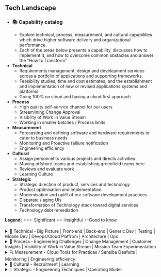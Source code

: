 ## Tech Landscape
* ### 📚 Capability catalog 
    * Explore technical, process, measurement, and cultural capabilities which drive higher software delivery and organizational performance.
    * Each of the areas below presents a capability, discusses how to implement it, and how to overcome common obstacles and answer the "How to Transform"
* **Technical**
    * Requirements management, design and development services across a portfolio of applications and supporting frameworks.
    * Feasibility studies, time and cost estimates, and the establishment and implementation of new or revised applications systems and platforms
    * Going 100% on cloud and having a cloud first approach
* **Process**
   * High quality self-service channel for our users
   * Streamlining Change Approval
   * Visibility of Work in Value Stream
   * Working in smaller batches / Process limits 
* **Measurement**
    * Forecasting and defining  software and hardware requirements to cater to business needs 
    * Monitoring and Proactive failiure notification
    * Engineering efficiency
* **Cultural**
    * Assign personnel to various projects and directs activities
    * Moving offshore teams and establishing greenfield teams here
    * Reviews and evaluate work
    * Learning Culture
* **Strategic**
    * Strategic direction of product, services and technology
    * Product optimisation and implementation
    * Modernisation and uplift of our software development practices
    * Disparate / aging UIs
    * Transformation of Technology stack toward digital services
    * Technology debt remediation 
 
**Legend:** ⭐⭐⭐-Significant ⭐⭐-Insightful ⭐-Good to know

<details>
<summary>🔧 Technical - Big Picture | Front-end | Back-end | Generic Dev | Testing  | Mobile Dev | Devops/Cloud Platfrom | Architecture | Ops </summary>

|  Name |  Summary |   Ratings |
|:-:    |:-:       |:-:        |
| | **The Big Picture tech/ Practices** |
| [High Level Design](https://github.com/AdyKalra/technolgytrends/blob/master/Architecture%20trends/High%20Level%20Design.md)| Overview of Client -> CDN / DNS -> LB -> Http Cache -> APIG -> XL -> Feature Services -> Core Services -> Domains |⭐⭐⭐ |
| [Stackshare tools](https://stackshare.io/categories) | All the best open source and Software as a Service (SaaS) tools in one place |⭐⭐ |
|[]()||⭐⭐⭐|
| | **Front-end Development Practice** |
| [Front-end Roadmap](https://github.com/kamranahmedse/developer-roadmap) | concepts - hoisting, event bubbling, scope prototype, shadow DOM. package managers - npm, yarn. CSS, BEM, Saas, Postcss.build tools - npm nuild, module bundlers webpack, linters and formatters, React Angualr Vue, modern css, css frameworks - reactstrap, mterialUI, Testing - Jest Cypress Mocha Chai. Progressive TypeScript, Server Side Rendering , GraphQL. ReactNative , Flutter , Static site generators  |⭐⭐⭐|
|[ReactJS](https://github.com/AdyKalra/technolgytrends/blob/master/Development%20trends/ReactJS.md)|open-source JavaScript library that is used for building user interfaces specifically for single-page applications. It's used for handling the view layer for web and mobile apps. React also allows us to create reusable UI components.|⭐⭐⭐|
| | **Back-end Development Practice** |
| [Back-end Roadmap](https://github.com/kamranahmedse/developer-roadmap) | C#, Java, Go, Python. Realational , NoSQL , Data Sharding , Replication , CAP. Authentication Oauth, token , JWT, SAML. apis - JSON, SOAP. Caching - DNS , serverside, clientside - Redis, MemCached. Design practices - GOF , DDD , TDD , SOLID, KISS , YAGNI, DRY. Architectural patterns - Microservices, SOA, Serverless. Messagebrokers , RabbitMQ , Kafka. Containers - Docker , GarphQL, Neo4j. |⭐⭐⭐|
|[NodeJs](https://github.com/AdyKalra/technolgytrends/blob/master/Development%20trends/NodeJs.md)| platform built on Chrome's JavaScript runtime for easily building fast and scalable network applications. Node. js uses an event-driven, non-blocking I/O model that makes it lightweight and efficient, perfect for data-intensive real-time applications that run across distributed devices.|⭐⭐⭐|
| | **Generic Development Practice** |
|[Cloudformation](https://github.com/AdyKalra/technolgytrends/blob/master/Development%20trends/AWS%20Cloudformation.md)|Service that helps you model and set up your Amazon Web Services resources so that you can spend less time managing those resources and more time focusing on your applications that run in AWS.(JSON) or YAML standard.|⭐⭐⭐|
|[Lambda](https://github.com/AdyKalra/technolgytrends/blob/master/Development%20trends/AWS%20Lambda.md)|serverless compute service that runs your code in response to events and automatically manages the underlying compute resources for you. auto-scale (in & out) capability and their pay-per-use pricing model. dramatically less expensive than even the smallest EC2 instances.|⭐⭐⭐|
|[SQS and SNS](https://github.com/AdyKalra/technolgytrends/blob/master/Development%20trends/AWS%20SQS%20and%20SNS.md)|(SNS) is a highly available, durable, secure, fully managed pub/sub messaging service that enables you to decouple microservices, distributed systems, and serverless applications.(SQS) is a fully managed message queuing service that enables you to decouple and scale microservices, distributed systems, and serverless applications|⭐⭐⭐|
|[Auto Scaling](https://github.com/AdyKalra/technolgytrends/blob/master/Development%20trends/Auto%20Scaling.md)|AWS Auto Scaling monitors your applications and automatically adjusts capacity to maintain steady, predictable performance at the lowest possible cost.scaling plans for Amazon EC2 instances and Spot Fleets, Amazon ECS tasks, Amazon DynamoDB tables and indexes, and Amazon Aurora Replicas.|⭐⭐|
|[BottleRocket](https://github.com/AdyKalra/technolgytrends/blob/master/Development%20trends/BottleRocket.md)|stripped-down version of Linux called Bottlerocket that has just enough code to keep the machine running.Teams running microservices can choose it and quit worrying about extra cruft like FTP servers sitting around in the background.|⭐|
|[Contentful](https://github.com/AdyKalra/technolgytrends/blob/master/Development%20trends/Contentful.md)|Headless and decoupled solution for managing content.update the content of your website, a mobile app or any other platform that displays content.|⭐|
|[Datalake](https://github.com/AdyKalra/technolgytrends/blob/master/Development%20trends/Datalake.md)|centralized repository that allows you to store all your structured and unstructured data at any scale. You can store your data as-is, without having to first structure the data, and run different types of analytics—from dashboards and visualizations to big data processing, real-time analytics, and machine learning to guide better decisions.Data Lakes compared to Data Warehouses|⭐⭐|
|[Dynamodb and Dynamodb streams](https://github.com/AdyKalra/technolgytrends/blob/master/Development%20trends/Dynamodb%20and%20Dynamodb%20streams.md)|DynamoDB is a fully managed proprietary NoSQL database service that supports key-value and document data structures and is offered by Amazon. A DynamoDB stream is an ordered flow of information about changes to items in a DynamoDB table.Shards in DynamoDB streams are collections of stream records.|⭐⭐⭐|
|[Eventbridge](https://github.com/AdyKalra/technolgytrends/blob/master/Development%20trends/Eventbridge.md)|Is a serverless event bus that makes it easy to connect applications together using data from your own applications, integrated Software-as-a-Service (SaaS) applications, and AWS services.|⭐⭐⭐|
|[GraphQL](https://github.com/AdyKalra/technolgytrends/blob/master/Development%20trends/GraphQL.md)|open-source data query and manipulation language for APIs. GraphQL is a syntax that describes how to ask for data, and is generally used to load data from a server to a client. GraphQL has three main characteristics: It lets the client specify exactly what data it needs. It makes it easier to aggregate data from multiple sources|⭐|
|[Jupyter](https://github.com/AdyKalra/technolgytrends/blob/master/Development%20trends/Jupyter.md)|analytics notebooks. These are Mathematica-inspired applications that combine text, visualization and code in a living, computational document.|⭐|
|[Kafka](https://github.com/AdyKalra/technolgytrends/blob/master/Development%20trends/Kafka.md)|distributed streaming platform that is used publish and subscribe to streams of records.Kafka offers much higher performance than message brokers like RabbitMQ.topics in Kafka are retention based: messages are retained for some configurable amount of time.|⭐⭐⭐|
|[Kinesis](https://github.com/AdyKalra/technolgytrends/blob/master/Development%20trends/Kinesis.md)|Kinesis is a managed, scalable, cloud-based service that allows real-time processing of streaming large amount of data per second. ... It is used to capture, store, and process data from large, distributed streams such as event logs and social media feeds.|⭐⭐⭐|
|[Memcached](https://github.com/AdyKalra/technolgytrends/blob/master/Development%20trends/Memcached.md)| general-purpose distributed memory-caching system. It is often used to speed up dynamic database-driven websites by caching data and objects in RAM to reduce the number of times an external data source must be read|⭐⭐⭐|
|[Opinionated and automated code formatting using pre commit hooks](https://github.com/AdyKalra/technolgytrends/blob/master/Development%20trends/Opinionated%20and%20automated%20code%20formatting%20using%20pre%20commit%20hooks.md)|Prettier has been getting our vote for JavaScript, but similar tools, such as Black for Python, are available for many other languages and are increasingly being built-in as we see with Golang and Elixir.|⭐⭐⭐|
|[Redis MongoDB Postgres](https://github.com/AdyKalra/technolgytrends/blob/master/Development%20trends/Redis%20MongoDB%20Postgres.md)|In-memory data structure project implementing a distributed, in-memory key-value database with optional durability.PostgreSQL is a free and open-source relational database management system (RDBMS) emphasizing extensibility and SQL compliance. |⭐⭐⭐|
|[]()||⭐⭐⭐|
| | **Testing Practice** |
| [Testing Raodmap](https://github.com/anas-qa/Quality-Assurance-Road-Map) | Test Plan template, testing startegies, testing types, TDD , automation - mobile , web , API , contrct testing Packt, Testing Pyramid , Gap Analysis , Customer Insights , E2E regression suite |⭐⭐⭐|
| | **Mobile Development Practice** |
|[android roadmap](https://roadmap.sh/android) |Kotlin , Java |⭐⭐|
| | **DevOps / Cloud Platform Practice** |
| [Devops Roadmap](https://github.com/kamranahmedse/developer-roadmap) | Pytho, Ruby , NodeJS. initd, systemd. OS - Linus , FreeBSD. Terminal - maniupaltion tools,, BASH, vim, network. Protocosl - http, ftp, ssh. Reverseproxy, Caching server, Forward Proxy , Load balancer, firewall. Webserver - Nginx, Service Mesh - Istio. Containers, Config mgmt, container orchestration, Infra provisioning. CI/CD tools, Infra monitoring - Prometheus , Nagios, Grafana. Appln Monitoring - NewRelic , AppDynamics. Log Mgmt - Elastic stalk, splunk sumo. Cloud - AWS , GCP, Azure. Cloud Design Patterns - Availability , Data Management.  |⭐⭐⭐|  
|[API Gateway](https://github.com/AdyKalra/technolgytrends/blob/master/CloudPlatform%20trends/AWS%20API%20Gateway.md)| reating, publishing, maintaining, monitoring, and securing REST, HTTP, and WebSocket APIs at any scale. server that is the single entry point into the system. ... The API Gateway is responsible for request routing, composition, and protocol translation. All requests from clients first go through the API Gateway. It then routes requests to the appropriate microservice / API Gateway Act as a Load Balancer|⭐⭐|
|[AWS Serverless Application Model (SAM)](https://github.com/AdyKalra/technolgytrends/blob/master/CloudPlatform%20trends/AWS%20SAM.md)| open-source framework for building serverless applications. It provides shorthand syntax to express functions, APIs, databases, and event source mappings. With just a few lines per resource, you can define the application you want and model it using YAML.AWS SAM templates are an extension of AWS CloudFormation templates|⭐⭐|
|[Buildkite](https://github.com/AdyKalra/technolgytrends/blob/master/CloudPlatform%20trends/Buildkite.md)|platform for running fast, secure, and scalable continuous integration pipelines on your own infrastructure|⭐|
|[Infrastructure Diagrams as Code](https://github.com/AdyKalra/technolgytrends/blob/master/CloudPlatform%20trends/Infrastructure%20Diagrams%20as%20Code.md)|Diagrams lets you draw the cloud system architecture using Python code and allows you to track the architecture diagram changes in any version control system.currently supports six major providers: AWS, Azure, GCP, Kubernetes, Alibaba Cloud and Oracle Cloud.|⭐|
|[Infrastructure as Code](https://github.com/AdyKalra/technolgytrends/blob/master/CloudPlatform%20trends/Infrastructure%20as%20Code.md)|Examples of infrastructure-as-code tools include AWS CloudFormation, Red Hat Ansible, Chef, Puppet, SaltStack and HashiCorp Terraform. Some tools rely on a domain-specific language (DSL), while others use a standard template format, such as YAML and JSON.|⭐⭐⭐|
|[Infrastructure configuration scanner](https://github.com/AdyKalra/technolgytrends/blob/master/CloudPlatform%20trends/Infrastructure%20configuration%20scanner.md)|to ensure the configuration is safe and secure - open-source scanners such as prowler for AWS and kube-bench for Kubernetes|⭐⭐⭐|
|[Kubernetes ](https://github.com/AdyKalra/technolgytrends/blob/master/CloudPlatform%20trends/K8s.md)|vendor-agnostic cluster and container management tool, open-sourced by Google, platform for automating deployment, scaling, and operations of application containers across clusters of hosts , Managed K8s|⭐⭐⭐|
|[Nginx](https://github.com/AdyKalra/technolgytrends/blob/master/CloudPlatform%20trends/Nginx.md)|web server which can also be used as a reverse proxy, load balancer, mail proxy and HTTP cache. a reverse proxy is a type of proxy server that retrieves resources on behalf of a client from one or more servers. These resources are then returned to the client, appearing as if they originated from the proxy server itself.|⭐⭐|
|[Pipelines as Code](https://github.com/AdyKalra/technolgytrends/blob/master/CloudPlatform%20trends/Pipelines%20as%20Code.md)|Emphasizes that the configuration of delivery pipelines that build, test and deploy our applications or infrastructure should be treated as code. LambdaCD, Drone, GoCD and Concourse are examples that allow usage of this technique.|⭐⭐⭐|
|[Secrets as a service](https://github.com/AdyKalra/technolgytrends/blob/master/CloudPlatform%20trends/Secrets%20as%20a%20service.md)|With this technique you can use tools such as Vault or AWS Key Management Service (KMS) to read/write secrets over an HTTPS endpoint with fine-grained levels of access control.Secrets as a service uses external identity providers such as AWS IAM to identify the actors who request access to secrets. |⭐|
|[Service mesh](https://github.com/AdyKalra/technolgytrends/blob/master/CloudPlatform%20trends/Service%20mesh.md)|approach to operating a secure, fast and reliable microservices ecosystem It has been an important stepping stone in making it easier to adopt microservices at scale.It offers discovery, security, tracing, monitoring and failure handling. It provides these cross-functional capabilities without the need for a shared asset such as an API gateway or baking libraries into each service.|⭐⭐⭐|
|[]()||⭐⭐⭐|
| | **Architecture Practice** |
| [Architecture decision records](https://github.com/AdyKalra/technolgytrends/blob/master/Architecture%20trends/ADRs.md) | document how and why a decision was reached within a codebase.|⭐⭐|
|[Serverless Microservice Patterns for AWS](https://github.com/AdyKalra/technolgytrends/blob/master/Architecture%20trends/Design%20Patterns%20-%20Serverless.md)|Serverless Ecosystem, best practices , patterns|⭐⭐⭐|
|[Domain-Oriented Microservice Architecture](https://github.com/AdyKalra/technolgytrends/blob/master/Architecture%20trends/Domain-Oriented%20Microservice%20Architecture.md)| DOMA core principles and terminology, the Why, Uber's implementation|⭐⭐⭐|
|[API Design Cheat Sheet](https://github.com/AdyKalra/technolgytrends/blob/master/Architecture%20trends/API%20Design%20Cheat%20Sheet.md)| Best practices / Principles for API Design|⭐⭐|
|[Backend for Frontend design pattern](https://github.com/AdyKalra/technolgytrends/blob/master/Architecture%20trends/BFF.md)|f developing niche backends for each user experience, While an API Gateway is a single point of entry into the system for all clients, a BFF is only responsible for a single type of client|⭐⭐|
|[Choreography vs Orchestration in the land of serverless](https://github.com/AdyKalra/technolgytrends/blob/master/Architecture%20trends/Choreography%20vs%20Orchestration%20-%20serverless.md)| (the ‘orchestrator’) that controls the interaction between services. It dictates the control flow of the business logic and is responsible for making sure that everything happens on cue. This follows the request-response paradigm. In choreography, every service works independently. There are no hard dependencies between them, and they are loosely coupled only through shared events. Each service listens for events that it’s interested in and does its own thing. This follows the event-driven paradigm.|⭐|
|[DLQ](https://github.com/AdyKalra/technolgytrends/blob/master/Architecture%20trends/DLQ.md)|handling message failure.Message that is sent to a queue that does not exist. Queue length limit exceeded.Message length limit exceeded.Message is rejected by another queue exchange.|⭐|
| [Design Patterns - Frontend](https://github.com/AdyKalra/technolgytrends/blob/master/Architecture%20trends/Design%20Patterns%20-%20Frontend.md) | Design Patterns - Frontend |⭐⭐⭐|
| [Function as a Service](https://github.com/AdyKalra/technolgytrends/blob/master/Architecture%20trends/Function%20as%20a%20Service.md) |Microsoft Azure Functions, Lambdas, Google Cloud Functions, etc |⭐|
| [Kafka vs Kinesis](https://github.com/AdyKalra/technolgytrends/blob/master/Architecture%20trends/Kafka%20vs%20Kinesis.md) | Kafka vs Kinesis|⭐⭐|
| [Micro Frontends](https://github.com/AdyKalra/technolgytrends/blob/master/Architecture%20trends/Micro%20Frontends.md) |extending the principles of Microservices to frontend development.Enable rapid, frequent, and reliable delivery of large, complex applications by separating backend services into smaller (micro) services organized around the business logic. |⭐⭐|
| [Microservice Architecture](https://github.com/AdyKalra/technolgytrends/blob/master/Architecture%20trends/Microservice%20Architecture.md) |Microservice Architecture is an architectural style that structures an application as a collection of services that are.Highly maintainable and testable.Loosely coupled.Independently deployable.Organized around business capabilities. |⭐⭐⭐| 
| [Decompose by business capability](https://github.com/AdyKalra/technolgytrends/blob/master/Architecture%20trends/Pattern%20:%20Decompose%20by%20business%20capability.md) |Single Responsibility Principle (SRP) defines a responsibility of a class as a reason to change, and states that a class should only have one reason to change. It make sense to apply the SRP to service design as well and design services that are cohesive and implement a small set of strongly related functions. |⭐⭐|
| [Platform-Building Cheat Sheet](https://github.com/AdyKalra/technolgytrends/blob/master/Architecture%20trends/Platform-Building%20Cheat%20Sheet.md) |'platform' is really the method of exposing and growing the digital business model and its offerings. So, the following ground rules define the platform as the digital server-side, back-end data and functionality, leaving the user experiences to be crafted (whether mobile, web or other) on top of that business functionality. Platfrom Ground rules| ⭐⭐|
| [Real world architectures](https://github.com/donnemartin/system-design-primer#real-world-architectures) |Articles on how real world systems are designed.|⭐⭐⭐|
| [Six shifts to create a game-changing data architecture](https://github.com/AdyKalra/technolgytrends/blob/master/Architecture%20trends/Six%20shifts%20to%20create%20a%20game-changing%20data%20architecture.md) |From on-premise to cloud-based data platforms, From batch to real-time data processing, From pre-integrated commercial solutions to modular, best-of-breed platforms, From point-to-point to decoupled data access, From an enterprise warehouse to domain-based architecture, From rigid data models toward flexible, extensible data schemas |⭐|
| | **Ops Practice** |
|[Datadog](https://github.com/AdyKalra/technolgytrends/blob/master/CloudPlatform%20trends/Datadog.md)|used by IT, operations, and development teams who build and operate applications that run on dynamic or hybrid cloud infrastructure.  Performance Monitoring category |⭐⭐|
|[Kibana and Logstash](https://github.com/AdyKalra/technolgytrends/blob/master/Development%20trends/Kibana%20Logstash.md)|open source data visualization dashboard for Elasticsearch. It provides visualization capabilities on top of the content indexed on an Elasticsearch cluster. The ELK Stack is a collection of three open-source products — Elasticsearch, Logstash, and Kibana|⭐⭐|
|[Splunk](https://github.com/AdyKalra/technolgytrends/blob/master/Development%20trends/Splunk.md)| searching, monitoring, and examining machine-generated Big Data through a web-style interface. Splunk performs capturing, indexing, and correlating the real-time data in a searchable container from which it can produce graphs, reports, alerts, dashboards, and visualizations.|⭐⭐⭐|
</details>

<!--- END OF TOPIC--->

<details>
<summary>📃 Process - Engineering Challenges | Change Management | Customer Insights | Visibility of Work in Value Stream | Mission Team Experimentation </summary>

|  Name |  Summary |   Ratings |
|:-:    |:-:       |:-:        |  
| | **Engineering Challenges** |
| Bug Bash | testing across verticals | ⭐⭐| 
| DevOps culture| transitioning from Devops to CPT  |⭐⭐⭐|  
| Web Modernisation| transitioning from legacy PHP to a SPA built on React and NodeJS (tiger team) |⭐⭐⭐|  
| Serverless | Going completely serverless | ⭐⭐⭐| 
| | **Change Management** |
| Champions  | lead mini transformations |⭐| 
| Design Patterns | building a repository of design patterns , BFF / XL , Domain driven design  | ⭐⭐| 
| | **Customer Insights** |
|  VOC , GA | working backwards from customer insights |⭐⭐|   
| | **Mission Team Experimentation** |
| | | 
| | **Visibility of Work in Value Stream** |
| | | 

</details>

<!--- END OF TOPIC--->

<details>
<summary>🔍 Measurement - Cloud Tools for Practices / Sensibe Deafults | Monitoring | Engineering efficiency </summary> 
    
|  Name |  Summary |   Ratings |
|:-:    |:-:       |:-:        | 
| | **Cloud Tools for Practices / Sensibe Deafults** |
|[cdk patterns](https://github.com/cdk-patterns/serverless) | SensibleDeafults for Patterns used - all of the official AWS Serverless architecture patterns built with CDK for developers to use |⭐⭐|  
| [cloudformation](https://github.com/aws-cloudformation/awesome-cloudformation) | cloud formation catalouge - A curated list of resources and projects for working with AWS CloudFormation. https://aws.amazon.com/cloudformation/ |⭐⭐⭐|  
| [Design Patterns](http://en.clouddesignpattern.org/index.php/Main_Page) | sensible defaults Design Patterns / catalouge - collection of solutions and design ideas for using AWS cloud technology to solve common systems design problems |⭐⭐|  
| [this-is-my-architecture](https://aws.amazon.com/this-is-my-architecture/?sc_channel=EL&sc_campaign=Explainer_2017_vid&sc_medium=YouTube&sc_content=video942&sc_detail=EXPLAINER&sc_country=US&tma.sort-by=item.additionalFields.airDate&tma.sort-order=desc) | Clarity of bigger picture within Org - Innovative cloud architectures from AWS partners and customers |⭐⭐|  
| | **Monitoring** |
|[Datadog](https://github.com/AdyKalra/technolgytrends/blob/master/CloudPlatform%20trends/Datadog.md)|used by IT, operations, and development teams who build and operate applications that run on dynamic or hybrid cloud infrastructure.  Performance Monitoring category |⭐⭐|
| | **Proactive failiure notification** |
| | |
| | **Engineering efficiency** |
| STAX / Cloud Confirmity | cloud compliance and measuring where we are , cost  | ⭐⭐|  
| Well architected framework | Cloud maturity and assesment | 
| [patterns in teams and ICs](https://www.pluralsight.com/product/flow/20-patterns)| 20 patterns to watch for in your engineering team - teams and IC patterns tools like flow and decision making | ⭐⭐|  

</details>

<!--- END OF TOPIC--->

<details>
<summary>🤝‍ Cultural - Recruitment | Learning  </summary>

|  Name |  Summary |   Ratings |
|:-:    |:-:       |:-:        |   
| | **Recruitment** |   |
| | **Reviews and evaluate work** |  
| [patterns in teams and ICs](https://www.pluralsight.com/product/flow/20-patterns)| 20 patterns to watch for in your engineering team - teams and IC patterns tools like flow and decision making |⭐⭐|  
| Westrum Organisation Culture ||⭐⭐⭐|  
| | **Learning Culture** |
|[]()||⭐⭐⭐| 

</details>

<!--- END OF TOPIC--->

<details>
<summary> 💡 Strategic - Engineering Techniques | Operating Model </summary>

|  Name |  Summary |Ratings |
|:-:    |:-:       |:-:        | 
| | **Engineering Techniques - Big Picture** |
| [engineering roadmaps](https://roadmap.sh/) | all Reference Roadmaps - roadmaps on web | ⭐⭐⭐|  
| [Google Engineering practices](https://github.com/google/eng-practices) | Sensible Deafults template for practices - Google has many generalized engineering practices that cover all languages and all projects. These documents represent the collective experience of various best practices that we have developed over time. |⭐⭐|  
| Four key metrics | MMTR , Lead Time , Deployment frequency and Change fail rate - Measure engineering team health | ⭐⭐⭐|  
| Gitprime for data driven mindset | Coding Days , Impact , Efficiency , Commits per day , Repos - Data driven engineering metrics | ⭐⭐⭐|  
| Technology Radar | Internal tooling maturity | ⭐⭐⭐|  
| Engineering maturity assessment | 12 factor app - measure engineering maturity every quarter |⭐⭐⭐|  
|[Five things all execs should know about technology](https://github.com/AdyKalra/technolgytrends/blob/master/EngineeringPractices%20trends/01%20Five%20things%20all%20execs%20should%20know%20about%20technology.md)|Technology excellence matters, Digital talent is your key to success, Invest in continuous delivery & DevOps to deliver customer value faster., Building digital platforms, Moving from project to product thinking|⭐|  
|[APIs as Digital Factories](https://github.com/AdyKalra/technolgytrends/blob/master/EngineeringPractices%20trends/APIs%20as%20Digital%20Factories.md)|Don’t use technologies (and apis) to create new digital business. Build your software to upgrade YOUR business competitive edge for all customers, all employees, all brands, all channels…|⭐| 
| | **Transformation Challenges** |
|[20 patterns to watch for in your engineering team](https://github.com/AdyKalra/technolgytrends/blob/master/EngineeringPractices%20trends/20%20patterns%20to%20watch%20for%20in%20your%20engineering%20team.md)|Effective managers view their teams as complex interdependent systems, with inputs and outputs.When the outputs aren’t as expected, great managers approach the problem with curiosity and are relentless in their pursuit of the root cause. They watch code reviews and visualize work patterns, spotting bottlenecks or process issues that, when cleared, increase the overall health and capacity of the team.By searching for “why,” they uncover organizational issues and learn how their teams work and how to re how to resolve these problems in the future.20 patterns is a collection of work patterns we’ve observed in working with hundreds of software teams.|⭐⭐| 
| Lack of expertise and exposure |  | 
| pushback from people and existing leaders | |
| missing the overarching strategy across all business units in Digital | |
| new technologies / lack of skils  | |
| resistance to change / mindset shift  | |
| | **Operating Model** |
| Idea - Plan - Build - measure | | 
|[]()||⭐⭐⭐| 
  
</details>

<!--- END OF TOPIC--->
